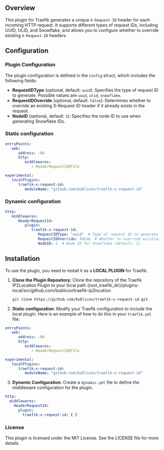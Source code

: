 ## Overview

This plugin for Traefik generates a unique `X-Request-ID` header for each incoming HTTP request. It supports different types of request IDs, including UUID, ULID, and Snowflake, and allows you to configure whether to override existing `X-Request-ID` headers.

## Configuration

### Plugin Configuration

The plugin configuration is defined in the `Config` struct, which includes the following fields:

- **RequestIDType** (optional, default: `uuid`): Specifies the type of request ID to generate.
  Possible values are `uuid`, `ulid`, `snowflake`.
- **RequestIDOverride** (optional, default: `false`): Determines whether to override an existing X-Request-ID header if it already exists in the request.
- **NodeID** (optional, default: `1`): Specifies the node ID to use when generating Snowflake IDs.

### Static configuration
```yaml
entryPoints:
   web:
      address: :80
      http:
         middlewares:
            - HeaderRequestId@file

experimental:
   localPlugins:
      traefik-x-request-id:
         moduleName: "github.com/bublicov/traefik-x-request-id"
```

### Dynamic configuration
```yaml
http:
   middlewares:
      HeaderRequestId:
         plugin:
            traefik-x-request-id:
               RequestIDType: "uuid"  # Type of request ID to generate (default: "uuid")
               RequestIDOverride: false  # Whether to override existing X-Request-ID headers (default: false)
               NodeID: 1  # Node ID for Snowflake (default: 1)
```

## Installation

To use the plugin, you need to install it as a **LOCAL PLUGIN** for Traefik.

1. **Clone the Plugin Repository**: Clone the repository of the Traefik IP2Location Plugin to your local path
   {root_traefik_dir}/plugins-local/src/github.com/bublicov/traefik-ip2location

    ```sh
    git clone https://github.com/bublicov/traefik-x-request-id.git
    ```

2. **Static configuration**: Modify your Traefik configuration to include the local plugin. Here is an example of how to
   do
   this in your `traefik.yml` file:

  ```yaml
  entryPoints:
     web:
        address: :80
        http:
           middlewares:
              - HeaderRequestId@file
  
  experimental:
     localPlugins:
        traefik-x-request-id:
           moduleName: "github.com/bublicov/traefik-x-request-id"
  ```

3. **Dynamic Configuration**: Create a `dynamic.yml` file to define the middleware configuration for the plugin.

  ```yaml
  http:
    middlewares:
      HeaderRequestId:
        plugin:
          traefik-x-request-id: { }
  ```

### License

This plugin is licensed under the MIT License. See the LICENSE file for more details.